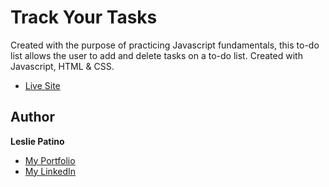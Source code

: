 # Track Your Tasks

Created with the purpose of practicing Javascript fundamentals, this to-do list allows the user to add and delete tasks on a to-do list. Created with Javascript, HTML & CSS.

* [Live Site](https://lesliejpatino.github.io/tasks/)

## Author
**Leslie Patino**

- [My Portfolio](https://lesliejpatino.github.io/portfolio/)
- [My LinkedIn](https://www.linkedin.com/in/lesliejpatino/)
